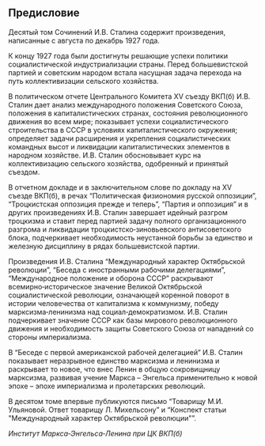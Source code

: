 ## Предисловие

Десятый том Сочинений И.В. Сталина содержит произведения, написанные с августа по декабрь 1927 года.

К концу 1927 года были достигнуты решающие успехи политики социалистической индустриализации страны. Перед большевистской партией и советским народом встала насущная задача перехода на путь коллективизации сельского хозяйства.

В политическом отчете Центрального Комитета XV съезду ВКП(б) И.В. Сталин дает анализ международного положения Советского Союза, положения в капиталистических странах, состояния революционного движения во всем мире; показывает успехи социалистического строительства в СССР в условиях капиталистического окружения; определяет задачи расширения и укрепления социалистических командных высот и ликвидации капиталистических элементов в народном хозяйстве. И.В. Сталин обосновывает курс на коллективизацию сельского хозяйства, одобренный и принятый съездом.

В отчетном докладе и в заключительном слове по докладу на XV съезде ВКП(б), в речах “Политическая физиономия русской оппозиции”, “Троцкистская оппозиция прежде и теперь”, “Партия и оппозиция” и в других произведениях И.В. Сталин завершает идейный разгром троцкизма и ставит перед партией задачу полного организационного разгрома и ликвидации троцкистско‑зиновьевского антисоветского блока, подчеркивает необходимость неустанной борьбы за единство и железную дисциплину в рядах большевистской партии.

Произведения И.В. Сталина “Международный характер Октябрьской революции”, “Беседа с иностранными рабочими делегациями”, “Международное положение и оборона СССР” раскрывают всемирно‑историческое значение Великой Октябрьской социалистической революции, означающей коренной поворот в истории человечества от капитализма к коммунизму, победу марксизма‑ленинизма над социал‑демократизмом. И.В. Сталин подчеркивает значение СССР как базы мирового революционного движения и необходимость защиты Советского Союза от нападений со стороны империализма.

В “Беседе с первой американской рабочей делегацией” И.В. Сталин показывает неразрывное единство марксизма и ленинизма и раскрывает то новое, что внес Ленин в общую сокровищницу марксизма, развивая учение Маркса – Энгельса применительно к новой эпохе – эпохе империализма и пролетарских революций.

В десятом томе впервые публикуются письмо “Товарищу М.И. Ульяновой. Ответ товарищу Л. Михельсону” и “Конспект статьи "Международный характер Октябрьской революции"”.

_Институт Маркса‑Энгельса‑Ленина при ЦК ВКП(б)_
